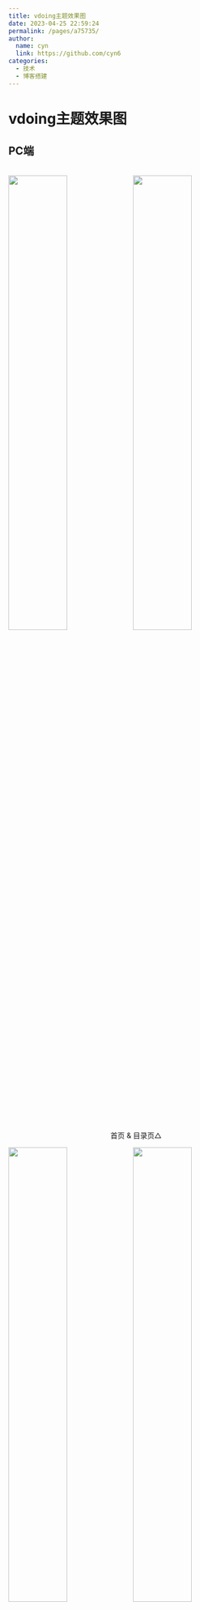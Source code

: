 ```yaml
---
title: vdoing主题效果图
date: 2023-04-25 22:59:24
permalink: /pages/a75735/
author: 
  name: cyn
  link: https://github.com/cyn6
categories: 
  - 技术
  - 博客搭建
---
```



# vdoing主题效果图

## PC端

<br/>
<img src="https://cdn.staticaly.com/gh/xugaoyi/image_store/blog/20200408125410.png" style="width:48%;"/>
<img src="https://cdn.staticaly.com/gh/xugaoyi/image_store/blog/20200408120138.png"  style="width:48%;" />
<p align="center">首页 & 目录页△</p>
<img src="https://cdn.staticaly.com/gh/xugaoyi/image_store/blog/20200408120144.png"  style="width:48%;" />
<img src="https://cdn.staticaly.com/gh/xugaoyi/image_store/blog/20200408120145.png"  style="width:48%;" />
<p align="center">文章详情页 & 时间轴页△</p>

## 首页个性化大图

<br/>
<img src="https://cdn.staticaly.com/gh/xugaoyi/image_store/blog/20200408125412.png" />
<p align="center">首页个性化大图△</p>

## 深色模式和阅读模式

<br/>
<img src="https://cdn.staticaly.com/gh/xugaoyi/image_store/blog/20200408125408.png"  style="width:48%;" />
<img src="https://cdn.staticaly.com/gh/xugaoyi/image_store/blog/20200408120139.png"  style="width:48%;" />
<p align="center">深色模式△</p>
<img src="https://cdn.staticaly.com/gh/xugaoyi/image_store/blog/20200408125409.png"  style="width:48%;" />
<img src="https://cdn.staticaly.com/gh/xugaoyi/image_store/blog/20200408120143.png"  style="width:48%;" />
<p align="center">阅读模式△</p>

## 移动端

<br/>
<img src="https://cdn.staticaly.com/gh/xugaoyi/image_store/blog/20200408120606.png" style="width:24%;" />
<img src="https://cdn.staticaly.com/gh/xugaoyi/image_store/blog/20200408120147.png" style="width:24%;" />
<img src="https://cdn.staticaly.com/gh/xugaoyi/image_store/blog/20200408120148.png" style="width:24%;" />
<img src="https://cdn.staticaly.com/gh/xugaoyi/image_store/blog/20200408130831.png" style="width:24%;" />
<p align="center">移动端效果△</p>

<style scoped>
    /* .content__default img{border: 1px solid #ccc;} */
</style>
